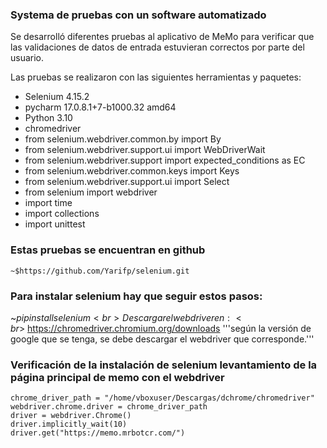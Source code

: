 
### Systema de pruebas con un software automatizado
Se desarrolló diferentes pruebas al aplicativo de MeMo para verificar que las validaciones de datos de entrada estuvieran correctos por parte del usuario.


Las pruebas se realizaron con las siguientes herramientas y paquetes:
- Selenium 4.15.2
- pycharm 17.0.8.1+7-b1000.32 amd64
- Python 3.10
- chromedriver 
- from selenium.webdriver.common.by import By
- from selenium.webdriver.support.ui import WebDriverWait
- from selenium.webdriver.support import expected_conditions as EC
- from selenium.webdriver.common.keys import Keys
- from selenium.webdriver.support.ui import Select
- from selenium import webdriver
- import time
- import collections
- import unittest


### Estas pruebas se encuentran en github
    ~$https://github.com/Yarifp/selenium.git

### Para instalar selenium hay que seguir estos pasos:


 ~$pip install selenium<br>
  Descargar el webdriver en:<br>
  ~$https://chromedriver.chromium.org/downloads
   '''según la versión de google que se tenga, se debe descargar el webdriver que corresponde.'''



### Verificación de la instalación de selenium levantamiento de la página principal de memo con el webdriver
```
chrome_driver_path = "/home/vboxuser/Descargas/dchrome/chromedriver"
webdriver.chrome.driver = chrome_driver_path
driver = webdriver.Chrome()
driver.implicitly_wait(10)
driver.get("https://memo.mrbotcr.com/")




